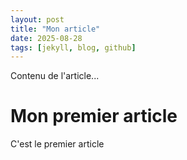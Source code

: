 ```yaml
---
layout: post
title: "Mon article"
date: 2025-08-28
tags: [jekyll, blog, github]
---
```

Contenu de l'article...

# Mon premier article 

C'est le premier article
